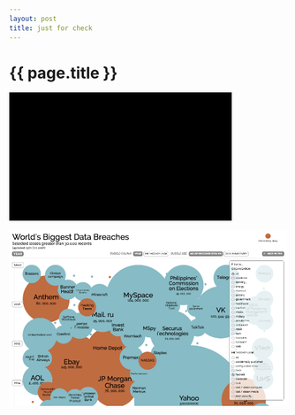 ```yaml
---
layout: post
title: just for check
---
```


# {{ page.title }}

![](../images/posts/2019-09-21/check.png)

<a href="http://www.informationisbeautiful.net/visualizations/worlds-biggest-data-breaches-hacks/">
  <img src="/images/posts/2016-11-10/breaches.png">
</a>





